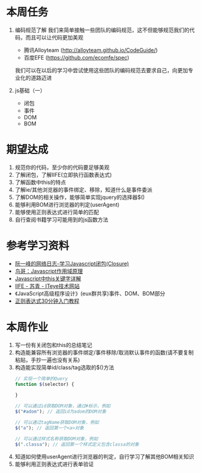 # 本周任务
1. 编码规范了解
    我们来简单接触一些团队的编码规范，这不但能够规范我们的代码，而且可以让代码更加美观

    - 腾讯Alloyteam (http://alloyteam.github.io/CodeGuide/)
    - 百度EFE (https://github.com/ecomfe/spec)
    
    我们可以在以后的学习中尝试使用这些团队的编码规范去要求自己，向更加专业化的道路迈进

2. js基础（一）
    - 闭包
    - 事件
    - DOM
    - BOM

# 期望达成
1. 规范你的代码，至少你的代码要足够美观
2. 了解闭包，了解IIFE(立即执行函数表达式)
3. 了解函数中this的特点
4. 了解ie/其他浏览器的事件绑定、移除，知道什么是事件委派
5. 了解DOM的相关操作，能够简单实现jquery的选择器$()
6. 能够利用BOM进行浏览器的判定(userAgent)
7. 能够使用正则表达式进行简单的匹配
8. 自行查阅书籍学习可能用到的js函数方法

# 参考学习资料
- [阮一峰的网络日志-学习Javascript闭包(Closure)](http://www.ruanyifeng.com/blog/2009/08/learning_javascript_closures.html)
- [鸟哥：Javascript作用域原理](http://www.laruence.com/2009/05/28/863.html)
- [Javascript中this关键字详解](http://www.cnblogs.com/justany/archive/2012/11/01/the_keyword_this_in_javascript.html)
- [IIFE - 苏青 - ITeye技术网站](http://suqing.iteye.com/blog/1981591/)
- 《JavaScript高级程序设计》(eux群共享)事件、DOM、BOM部分
- [正则表达式30分钟入门教程](http://www.jb51.net/tools/zhengze.html)

# 本周作业
1. 写一份有关闭包和this的总结笔记
2. 构造能兼容所有浏览器的事件绑定/事件移除/取消默认事件的函数(请不要复制粘贴，手抄一遍也没有关系)
3. 构造能实现简单id/class/tag选取的$()方法
    ```javascript
    // 实现一个简单的Query
    function $(selector) {
        
    }
    
    // 可以通过id获取DOM对象，通过#标示，例如
    $("#adom"); // 返回id为adom的DOM对象
    
    // 可以通过tagName获取DOM对象，例如
    $("a"); // 返回第一个<a>对象
    
    // 可以通过样式名称获取DOM对象，例如
    $(".classa"); // 返回第一个样式定义包含classa的对象
    ```
4. 知道如何使用userAgent进行浏览器的判定，自行学习了解其他BOM相关知识
5. 能够利用正则表达式进行表单验证
